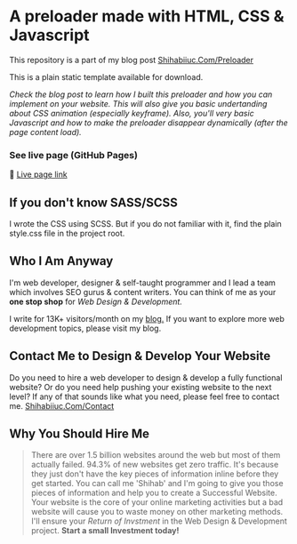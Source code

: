 # A preloader made with HTML, CSS & Javascript
This repository is a part of my blog post [Shihabiiuc.Com/Preloader](https://shihabiiuc.com/preloader)

This is a plain static template available for download.

_Check the blog post to learn how I built this preloader and how you can implement on your website. This will also give you basic undertanding about CSS animation (especially keyframe). Also, you'll very basic Javascript and how to make the preloader disappear dynamically (after the page content load)._

### See live page (GitHub Pages)
:rocket: [Live page link](https://shihabiiuc.github.io/preloader/)

## If you don't know SASS/SCSS
I wrote the CSS using SCSS. But if you do not familiar with it, find the plain style.css file in the project root.

## Who I Am Anyway
I'm web developer, designer & self-taught programmer and I lead a team which involves SEO gurus & content writers. You can think of me as your **one stop shop** for _Web Design & Development._

I write for 13K+ visitors/month on my [blog.](https://shihabiiuc.com/blog/)
If you want to explore more web development topics, please visit my blog.

## Contact Me to Design & Develop Your Website
Do you need to hire a web developer to design & develop a fully functional website? Or do you need help pushing your existing website to the next level? If any of that sounds like what you need, please feel free to contact me.
[Shihabiiuc.Com/Contact](https://shihabiiuc.com/contact/)

## Why You Should Hire Me
> There are over 1.5 billion websites around the web but most of them actually failed. 94.3% of new websites get zero traffic. It's because they just don't have the key pieces of information inline before they get started. You can call me 'Shihab' and I'm going to give you those pieces of information and help you to create a Successful Website. Your website is the core of your online marketing activities but a bad website will cause you to waste money on other marketing methods. I'll ensure your _Return of Invstment_ in the Web Design & Development project. **Start a small Investment today!**